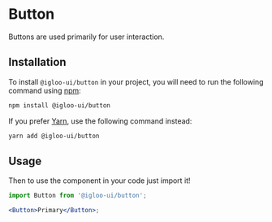 # Button

Buttons are used primarily for user interaction.

<Example />

<ReferenceLinks />

## Installation

To install `@igloo-ui/button` in your project, you will need to run the following command using [npm](https://www.npmjs.com/):

```bash
npm install @igloo-ui/button
```

If you prefer [Yarn](https://classic.yarnpkg.com/en/), use the following command instead:

```bash
yarn add @igloo-ui/button
```

## Usage

Then to use the component in your code just import it!

```jsx
import Button from '@igloo-ui/button';

<Button>Primary</Button>;
```
